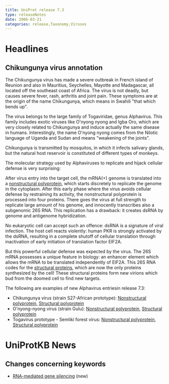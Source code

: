 ```yaml
---
title: UniProt release 7.3
type: releaseNotes
date: 2006-03-21
categories: release,Taxonomy,Viruses
---
```


# Headlines

## Chikungunya virus annotation

The Chikungunya virus has made a severe outbreak in French island of Reunion and also in Mauritius, Seychelles, Mayotte and Madagascar, all located off the southeast coast of Africa. The virus is not deadly, but causes severe fever, rash, arthritis and joint pain. These symptoms are at the origin of the name Chikungunya, which means in Swahili "that which bends up".

The virus belongs to the large family of Togaviridae, genus Alphavirus. This family includes exotic viruses like O'nyong nyong and Igba Oro, which are very closely related to Chikungunya and induce actually the same disease in humans. Interestingly, the name O'nyong nyong comes from the Nilotic language of Uganda and Sudan and means "weakening of the joints".

Chikungunya is transmitted by mosquitos, in which it infects salivary glands, but the natural host reservoir is constituted of different types of monkeys.

The molecular strategy used by Alphaviruses to replicate and hijack cellular defense is very surprising:

After virus entry into the target cell, the mRNA(+) genome is translated into a [nonstructural polyprotein](https://www.uniprot.org/uniprotkb/Q8JUX6), which starts discretely to replicate the genome in the cytoplasm. After this early phase where the virus avoids cellular defense by restraining its activity, the nonstructural polyprotein is processed into four proteins. There goes the virus at full strength to replicate large amount of his genome, and innocently transcribes also a subgenomic 26S RNA. This replication has a drawback: it creates dsRNA by genome and antigenome hybridization.

No eukaryotic cell can accept such an offence: dsRNA is a signature of viral infection. The host cell reacts violently: human PKR is strongly activated by the dsRNA, resulting in a complete shutoff of cellular translation through inactivation of early initiation of translation factor EIF2A.

But this powerful cellular defense was expected by the virus. The 26S mRNA possesses a unique feature in biology: an enhancer element which allows the mRNA to be translated independently of EIF2A. This 26S RNA codes for the [structural proteins](https://www.uniprot.org/uniprotkb/Q8JUX5), which are now the only proteins synthesized by the cell! These structural proteins form new virions which bud from the doomed cell to find new targets.

The following are examples of new Alphavirus entriesin release 7.3:

- Chikungunya virus (strain S27-African prototype): [Nonstructural polyprotein](https://www.uniprot.org/uniprotkb/Q8JUX6), [Structural polyprotein](https://www.uniprot.org/uniprotkb/Q8JUX5)
- O'nyong-nyong virus (strain Gulu): [Nonstructural polyprotein](https://www.uniprot.org/uniprotkb/P13886), [Structural polyprotein](https://www.uniprot.org/uniprotkb/P22056)
- Togavirus prototype - Semliki forest virus: [Nonstructural polyprotein](https://www.uniprot.org/uniprotkb/P08411), [Structural polyprotein](https://www.uniprot.org/uniprotkb/P03315)

# UniProtKB News

## Changes concerning keywords

- [RNA-mediated gene silencing](https://www.uniprot.org/keywords/KW-0943) (new)
